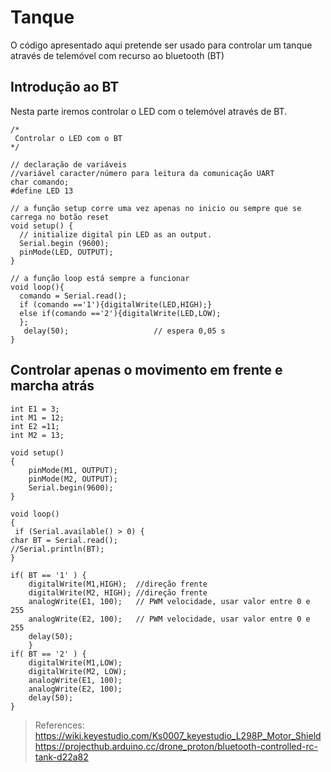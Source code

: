 # Tanque
O código apresentado aqui pretende ser usado para controlar um tanque através de telemóvel com recurso ao bluetooth (BT)

## Introdução ao BT
Nesta parte iremos controlar o LED com o telemóvel através de BT.
```
/*
 Controlar o LED com o BT
*/

// declaração de variáveis
//variável caracter/número para leitura da comunicação UART 
char comando;
#define LED 13

// a função setup corre uma vez apenas no inicio ou sempre que se carrega no botão reset
void setup() {
  // initialize digital pin LED as an output.
  Serial.begin (9600);
  pinMode(LED, OUTPUT);
}

// a função loop está sempre a funcionar
void loop(){
  comando = Serial.read();
  if (comando =='1'){digitalWrite(LED,HIGH);}
  else if(comando =='2'){digitalWrite(LED,LOW);
  };
   delay(50);                  	// espera 0,05 s
}
```

## Controlar apenas o movimento em frente e marcha atrás

```
int E1 = 3;  
int M1 = 12;
int E2 =11;                        
int M2 = 13;                          

void setup()
{
    pinMode(M1, OUTPUT);  
    pinMode(M2, OUTPUT);
    Serial.begin(9600);
}

void loop()
{
 if (Serial.available() > 0) {
char BT = Serial.read();
//Serial.println(BT);
}

if( BT == '1' ) {
    digitalWrite(M1,HIGH);  //direção frente
    digitalWrite(M2, HIGH); //direção frente     
    analogWrite(E1, 100);   // PWM velocidade, usar valor entre 0 e 255
    analogWrite(E2, 100);   // PWM velocidade, usar valor entre 0 e 255
    delay(50);
    }
if( BT == '2' ) {    
    digitalWrite(M1,LOW);  
    digitalWrite(M2, LOW);      
    analogWrite(E1, 100);   
    analogWrite(E2, 100);   
    delay(50);
}
```

> References:
> https://wiki.keyestudio.com/Ks0007_keyestudio_L298P_Motor_Shield
> https://projecthub.arduino.cc/drone_proton/bluetooth-controlled-rc-tank-d22a82 
